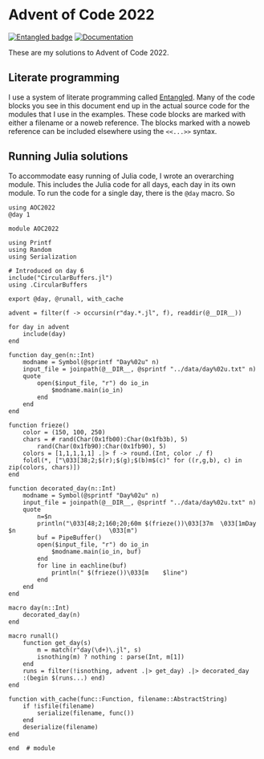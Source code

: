 # Advent of Code 2022
[![Entangled badge](https://img.shields.io/badge/entangled-Use%20the%20source!-%2300aeff)](https://entangled.github.io/)
[![Documentation](https://github.com/jhidding/aoc2022/actions/workflows/documentation.yml/badge.svg)](https://github.com/jhidding/aoc2022/actions/workflows/documentation.yml)

These are my solutions to Advent of Code 2022.

## Literate programming
I use a system of literate programming called [Entangled](https://entangled.github.io/). Many of the code blocks you see in this document end up in the actual source code for the modules that I use in the examples. These code blocks are marked with either a filename or a noweb reference. The blocks marked with a noweb reference can be included elsewhere using the `<<...>>` syntax.

## Running Julia solutions
To accommodate easy running of Julia code, I wrote an overarching module. This includes the Julia code for all days, each day in its own module. To run the code for a single day, there is the `@day` macro. So

```@example
using AOC2022
@day 1
```

``` {.julia file=src/AOC2022.jl}
module AOC2022

using Printf
using Random
using Serialization

# Introduced on day 6
include("CircularBuffers.jl")
using .CircularBuffers

export @day, @runall, with_cache

advent = filter(f -> occursin(r"day.*.jl", f), readdir(@__DIR__))

for day in advent
    include(day)
end

function day_gen(n::Int)
    modname = Symbol(@sprintf "Day%02u" n)
    input_file = joinpath(@__DIR__, @sprintf "../data/day%02u.txt" n)
    quote
        open($input_file, "r") do io_in
            $modname.main(io_in)
        end
    end
end

function frieze()
    color = (150, 100, 250)
    chars = # rand(Char(0x1fb00):Char(0x1fb3b), 5)
        rand(Char(0x1fb90):Char(0x1fb90), 5)
    colors = [1,1,1,1,1] .|> f -> round.(Int, color ./ f)
    foldl(*, ["\033[38;2;$(r);$(g);$(b)m$(c)" for ((r,g,b), c) in zip(colors, chars)])
end

function decorated_day(n::Int)
    modname = Symbol(@sprintf "Day%02u" n)
    input_file = joinpath(@__DIR__, @sprintf "../data/day%02u.txt" n)
    quote
        n=$n
        println("\033[48;2;160;20;60m $(frieze())\033[37m  \033[1mDay $n                          \033[m")
        buf = PipeBuffer()
        open($input_file, "r") do io_in
            $modname.main(io_in, buf)
        end
        for line in eachline(buf)
            println(" $(frieze())\033[m    $line")
        end
    end
end

macro day(n::Int)
    decorated_day(n)
end  

macro runall()
    function get_day(s)
        m = match(r"day(\d+)\.jl", s)
        isnothing(m) ? nothing : parse(Int, m[1])
    end
    runs = filter(!isnothing, advent .|> get_day) .|> decorated_day
    :(begin $(runs...) end)
end

function with_cache(func::Function, filename::AbstractString)
    if !isfile(filename)
        serialize(filename, func())
    end
    deserialize(filename)
end

end  # module
```
